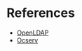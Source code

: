 # References
- [OpenLDAP](../openldap/README.md)
- [Ocserv](https://github.com/bagechashu/docker-ocserv/blob/master/radius/Dockerfile)